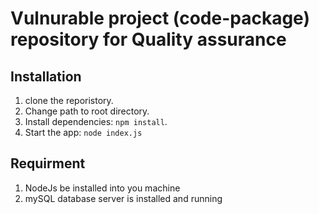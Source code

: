 # **Vulnurable project (code-package) repository for Quality assurance**

## Installation
1. clone the reporistory.
2. Change path to root directory.
3. Install dependencies: `npm install`.
4. Start the app: `node index.js`

## Requirment
1. NodeJs be installed into you machine
2. mySQL database server is installed and running